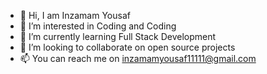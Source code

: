 - 👋 Hi, I am Inzamam Yousaf
- 👀 I’m interested in Coding and Coding 
- 🌱 I’m currently learning Full Stack Development
- 💞️ I’m looking to collaborate on open source projects
- 📫 You can reach me on inzamamyousaf11111@gmail.com

<!---
Inzamam1121/Inzamam1121 is a ✨ special ✨ repository because its `README.md` (this file) appears on your GitHub profile.
You can click the Preview link to take a look at your changes.
--->
